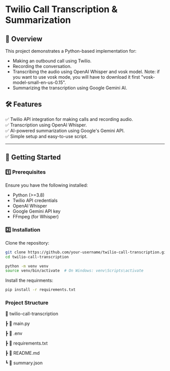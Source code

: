 # Twilio Call Transcription & Summarization

## 📌 Overview
This project demonstrates a Python-based implementation for:
- Making an outbound call using Twilio.
- Recording the conversation.
- Transcribing the audio using OpenAI Whisper and vosk model.
  Note: if you want to use vosk mode, you will have to download it first "vosk-model-small-en-us-0.15".
- Summarizing the transcription using Google Gemini AI.

## 🛠 Features
✅ Twilio API integration for making calls and recording audio.  
✅ Transcription using OpenAI Whisper.  
✅ AI-powered summarization using Google's Gemini API.  
✅ Simple setup and easy-to-use script.  

---

## 🚀 Getting Started

### 1️⃣ Prerequisites
Ensure you have the following installed:
- Python (>=3.8)
- Twilio API credentials
- OpenAI Whisper
- Google Gemini API key
- FFmpeg (for Whisper)

### 2️⃣ Installation

Clone the repository:

```sh
git clone https://github.com/your-username/twilio-call-transcription.git
cd twilio-call-transcription

python -m venv venv
source venv/bin/activate  # On Windows: venv\Scripts\activate
```

Install the requirments:

```sh
pip install -r requirements.txt
```

### Project Structure
📁 twilio-call-transcription

 ┣ 📜 main.py
 
 ┣ 📜 .env
 
 ┣ 📜 requirements.txt
 
 ┣ 📜 README.md
 
 ┗ 📜 summary.json
